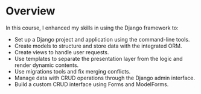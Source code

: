 # Overview 

In this course, I enhanced my skills in using the Django framework to:

- Set up a Django project and application using the command-line tools.
- Create models to structure and store data with the integrated ORM.
- Create views to handle user requests.
- Use templates to separate the presentation layer from the logic and render dynamic contents.
- Use migrations tools and fix merging conflicts.
- Manage data with CRUD operations through the Django admin interface.
- Build a custom CRUD interface using Forms and ModelForms.